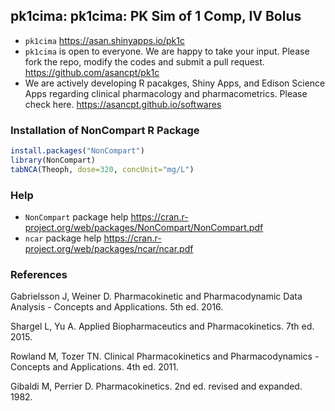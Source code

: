 ## pk1cima: pk1cima: PK Sim of 1 Comp, IV Bolus

- `pk1cima` <https://asan.shinyapps.io/pk1c>
- `pk1cima` is open to everyone. We are happy to take your input. Please fork the repo, modify the codes and submit a pull request. <https://github.com/asancpt/pk1c>
- We are actively developing R pacakges, Shiny Apps, and Edison Science Apps regarding clinical pharmacology and pharmacometrics. Please check here. <https://asancpt.github.io/softwares>

### Installation of NonCompart R Package

```r
install.packages("NonCompart")
library(NonCompart)
tabNCA(Theoph, dose=320, concUnit="mg/L")
```

### Help

- `NonCompart` package help <https://cran.r-project.org/web/packages/NonCompart/NonCompart.pdf>
- `ncar` package help <https://cran.r-project.org/web/packages/ncar/ncar.pdf>

### References

Gabrielsson J, Weiner D. Pharmacokinetic and Pharmacodynamic Data Analysis - Concepts and Applications. 5th ed. 2016.

Shargel L, Yu A. Applied Biopharmaceutics and Pharmacokinetics. 7th ed. 2015.

Rowland M, Tozer TN. Clinical Pharmacokinetics and Pharmacodynamics - Concepts and Applications. 4th ed. 2011.

Gibaldi M, Perrier D. Pharmacokinetics. 2nd ed. revised and expanded. 1982.
